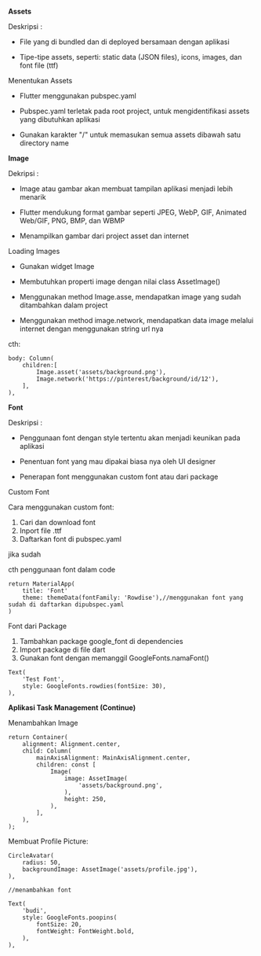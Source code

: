 **Assets**

Deskripsi :

* File yang di bundled dan di deployed bersamaan dengan aplikasi 

* Tipe-tipe assets, seperti: static data (JSON files), icons, images, dan font file (ttf)

Menentukan Assets

* Flutter menggunakan pubspec.yaml

* Pubspec.yaml terletak pada root project, untuk mengidentifikasi assets yang dibutuhkan aplikasi

* Gunakan karakter "/" untuk memasukan semua assets dibawah satu directory name

**Image**

Dekripsi :

* Image atau gambar akan membuat tampilan aplikasi menjadi lebih menarik

* Flutter mendukung format gambar seperti JPEG, WebP, GIF, Animated Web/GIF, PNG, BMP, dan WBMP

* Menampilkan gambar dari project asset dan internet

Loading Images

* Gunakan widget Image

* Membutuhkan properti image dengan nilai class AssetImage()

* Menggunakan method Image.asse, mendapatkan image yang sudah ditambahkan dalam project

* Menggunakan method image.network, mendapatkan data image melalui internet dengan menggunakan string url nya

cth:

```
body: Column(
    children:[
        Image.asset('assets/background.png'),
        Image.network('https://pinterest/background/id/12'),
    ],
),

```

**Font**

Deskripsi :


* Penggunaan font dengan style tertentu akan menjadi keunikan pada aplikasi

* Penentuan font yang mau dipakai biasa nya oleh UI designer

* Penerapan font menggunakan custom font atau dari package


Custom Font

Cara menggunakan custom font:

1. Cari dan download font
2. Inport file .ttf
3. Daftarkan font di pubspec.yaml

jika sudah

cth penggunaan font dalam code

```
return MaterialApp(
    title: 'Font'
    theme: themeData(fontFamily: 'Rowdise'),//menggunakan font yang sudah di daftarkan dipubspec.yaml
)

```

Font dari Package

1. Tambahkan package google_font di dependencies
2. Import package di file dart
3. Gunakan font dengan memanggil GoogleFonts.namaFont()

```
Text(
    'Test Font', 
    style: GoogleFonts.rowdies(fontSize: 30),
),
```

**Aplikasi Task Management (Continue)**

Menambahkan Image

```
return Container(
    alignment: Alignment.center,
    child: Column(
        mainAxisAlignment: MainAxisAlignment.center,
        children: const [
            Image(
                image: AssetImage(
                    'assets/background.png',
                ),
                height: 250,
            ),
        ],
    ),
);

```


Membuat Profile Picture:


```
CircleAvatar(
    radius: 50,
    backgroundImage: AssetImage('assets/profile.jpg'),
),

//menambahkan font

Text(
    'budi',
    style: GoogleFonts.poopins(
        fontSize: 20,
        fontWeight: FontWeight.bold,
    ),
),
```


